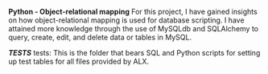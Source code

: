 **Python - Object-relational mapping**
For this project, I have gained insights on how object-relational mapping is used for database scripting. I have attained more knowledge through the use of MySQLdb and SQLAlchemy to query, create, edit, and delete data or tables in MySQL.

***TESTS***
    tests: This is the folder that bears SQL and Python scripts for setting up test tables for all files provided by ALX.
